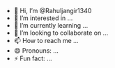 - 👋 Hi, I’m @Rahuljangir1340
- 👀 I’m interested in ...
- 🌱 I’m currently learning ...
- 💞️ I’m looking to collaborate on ...
- 📫 How to reach me ...
- 😄 Pronouns: ...
- ⚡ Fun fact: ...

<!---
Rahuljangir1340/Rahuljangir1340 is a ✨ special ✨ repository because its `README.md` (this file) appears on your GitHub profile.
You can click the Preview link to take a look at your changes.
--->
